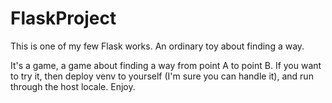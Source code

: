 # FlaskProject
This is one of my few Flask works. An ordinary toy about finding a way.

It's a game, a game about finding a way from point A to point B.
If you want to try it, then deploy venv to yourself (I'm sure you can handle it), and run through the host locale. Enjoy.

